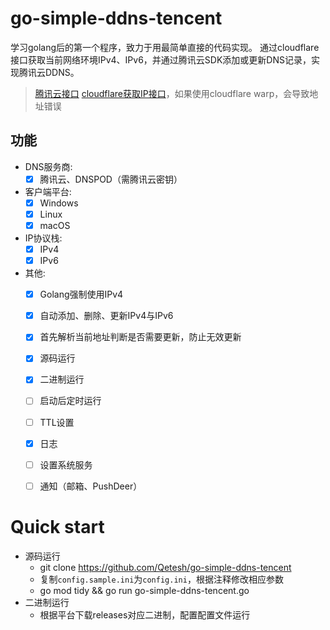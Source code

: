 # go-simple-ddns-tencent

学习golang后的第一个程序，致力于用最简单直接的代码实现。
通过cloudflare接口获取当前网络环境IPv4、IPv6，并通过腾讯云SDK添加或更新DNS记录，实现腾讯云DDNS。

> [腾讯云接口](https://console.cloud.tencent.com/api/explorer?Product=dnspod&Version=2021-03-23&Action=CreateRecord&SignVersion=)
> [cloudflare获取IP接口](https://www.cloudflare.com/cdn-cgi/trace)，如果使用cloudflare warp，会导致地址错误



## 功能

- DNS服务商:
    - [x] 腾讯云、DNSPOD（需腾讯云密钥）

- 客户端平台:
    - [x] Windows
    - [x] Linux
    - [x] macOS

- IP协议栈:
    - [x] IPv4
    - [x] IPv6

- 其他:
    - [x] Golang强制使用IPv4
    - [x] 自动添加、删除、更新IPv4与IPv6
    - [x] 首先解析当前地址判断是否需要更新，防止无效更新
    - [x] 源码运行
    - [x] 二进制运行
    - [ ] 启动后定时运行
    - [ ] TTL设置
    - [x] 日志
    - [ ] 设置系统服务
    - [ ] 通知（邮箱、PushDeer）



# Quick start

- 源码运行
    -  git clone https://github.com/Qetesh/go-simple-ddns-tencent
    - 复制`config.sample.ini`为`config.ini`，根据注释修改相应参数
    - go mod tidy && go run go-simple-ddns-tencent.go
- 二进制运行
    - 根据平台下载releases对应二进制，配置配置文件运行


